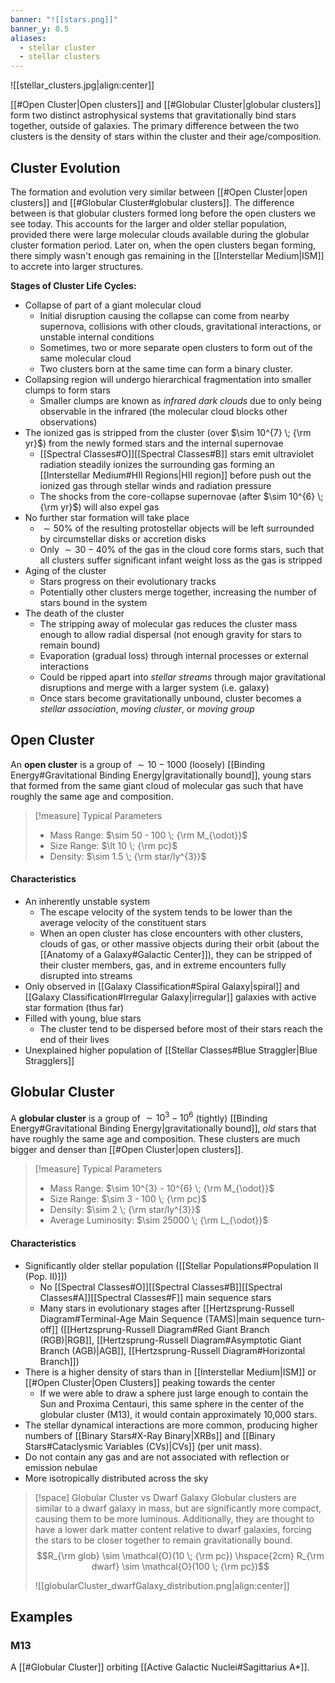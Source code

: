 ```yaml
---
banner: "![[stars.png]]"
banner_y: 0.5
aliases:
  - stellar cluster
  - stellar clusters
---
```


![[stellar_clusters.jpg|align:center]]

[[#Open Cluster|Open clusters]] and [[#Globular Cluster|globular clusters]] form two distinct astrophysical systems that gravitationally bind stars together, outside of galaxies. The primary difference between the two clusters is the density of stars within the cluster and their age/composition.

## Cluster Evolution

The formation and evolution very similar between [[#Open Cluster|open clusters]] and [[#Globular Cluster#globular clusters]]. The difference between is that globular clusters formed long before the open clusters we see today. This accounts for the larger and older stellar population, provided there were large molecular clouds available during the globular cluster formation period. Later on, when the open clusters began forming, there simply wasn't enough gas remaining in the [[Interstellar Medium|ISM]] to accrete into larger structures.

**Stages of Cluster Life Cycles:**
- Collapse of part of a giant molecular cloud
	- Initial disruption causing the collapse can come from nearby supernova, collisions with other clouds, gravitational interactions, or unstable internal conditions
	- Sometimes, two or more separate open clusters to form out of the same molecular cloud
	- Two clusters born at the same time can form a binary cluster.
- Collapsing region will undergo hierarchical fragmentation into smaller clumps to form stars
	- Smaller clumps are known as *infrared dark clouds* due to only being observable in the infrared (the molecular cloud blocks other observations)
- The ionized gas is stripped from the cluster (over $\sim 10^{7} \; {\rm yr}$) from the newly formed stars and the internal supernovae
	-  [[Spectral Classes#O]][[Spectral Classes#B]] stars emit ultraviolet radiation steadily ionizes the surrounding gas forming an [[Interstellar Medium#HII Regions|HII region]] before push out the ionized gas through stellar winds and radiation pressure
	- The shocks from the core-collapse supernovae (after $\sim 10^{6} \; {\rm yr}$) will also expel gas
- No further star formation will take place
	- $\sim 50 \%$ of the resulting protostellar objects will be left surrounded by circumstellar disks or accretion disks
	- Only $\sim 30 - 40 \%$ of the gas in the cloud core forms stars, such that all clusters suffer significant infant weight loss as the gas is stripped
- Aging of the cluster
	- Stars progress on their evolutionary tracks
	- Potentially other clusters merge together, increasing the number of stars bound in the system
- The death of the cluster
	- The stripping away of molecular gas reduces the cluster mass enough to allow radial dispersal (not enough gravity for stars to remain bound)
	- Evaporation (gradual loss) through internal processes or external interactions
	- Could be ripped apart into *stellar streams* through major gravitational disruptions and merge with a larger system (i.e. galaxy)
	- Once stars become gravitationally unbound, cluster becomes a *stellar association*, *moving cluster*, or *moving group*

## Open Cluster

An **open cluster** is a group of $\sim 10 - 1000$ (loosely) [[Binding Energy#Gravitational Binding Energy|gravitationally bound]], young stars that formed from the same giant cloud of molecular gas such that have roughly the same age and composition. 

> [!measure] Typical Parameters
> - Mass Range: $\sim 50 - 100 \; {\rm M_{\odot}}$ 
> - Size Range: $\lt 10 \; {\rm pc}$ 
> - Density: $\sim 1.5 \; {\rm star/ly^{3}}$ 

#### Characteristics

- An inherently unstable system
	- The escape velocity of the system tends to be lower than the average velocity of the constituent stars
	- When an open cluster has close encounters with other clusters, clouds of gas, or other massive objects during their orbit (about the [[Anatomy of a Galaxy#Galactic Center]]), they can be stripped of their cluster members, gas, and in extreme encounters fully disrupted into streams
- Only observed in [[Galaxy Classification#Spiral Galaxy|spiral]] and [[Galaxy Classification#Irregular Galaxy|irregular]] galaxies with active star formation (thus far)
- Filled with young, blue stars
	- The cluster tend to be dispersed before most of their stars reach the end of their lives
- Unexplained higher population of [[Stellar Classes#Blue Straggler|Blue Stragglers]] 

## Globular Cluster

A **globular cluster** is a group of $\sim 10^{3} - 10^{6}$ (tightly) [[Binding Energy#Gravitational Binding Energy|gravitationally bound]], *old* stars that have roughly the same age and composition. These clusters are much bigger and denser than [[#Open Cluster|open clusters]].

> [!measure] Typical Parameters
> - Mass Range: $\sim 10^{3} - 10^{6} \; {\rm M_{\odot}}$ 
> - Size Range: $\sim 3 - 100 \; {\rm pc}$ 
> - Density: $\sim 2 \; {\rm star/ly^{3}}$ 
> - Average Luminosity: $\sim 25000 \; {\rm L_{\odot}}$

#### Characteristics

- Significantly older stellar population ([[Stellar Populations#Population II (Pop. II)]])
	- No [[Spectral Classes#O]][[Spectral Classes#B]][[Spectral Classes#A]][[Spectral Classes#F]] main sequence stars
	- Many stars in evolutionary stages after [[Hertzsprung-Russell Diagram#Terminal-Age Main Sequence (TAMS)|main sequence turn-off]] ([[Hertzsprung-Russell Diagram#Red Giant Branch (RGB)|RGB]], [[Hertzsprung-Russell Diagram#Asymptotic Giant Branch (AGB)|AGB]], [[Hertzsprung-Russell Diagram#Horizontal Branch]])
- There is a higher density of stars than in [[Interstellar Medium|ISM]] or [[#Open Cluster|Open Clusters]] peaking towards the center
	- If we were able to draw a sphere just large enough to contain the Sun and Proxima Centauri, this same sphere in the center of the globular cluster (M13), it would contain approximately 10,000 stars.
- The stellar dynamical interactions are more common, producing higher numbers of [[Binary Stars#X-Ray Binary|XRBs]] and [[Binary Stars#Cataclysmic Variables (CVs)|CVs]] (per unit mass).
- Do not contain any gas and are not associated with reflection or emission nebulae
- More isotropically distributed across the sky

> [!space] Globular Cluster vs Dwarf Galaxy
> Globular clusters are similar to a dwarf galaxy in mass, but are significantly more compact, causing them to be more luminous. Additionally, they are thought to have a lower dark matter content relative to dwarf galaxies, forcing the stars to be closer together to remain gravitationally bound.
> $$R_{\rm glob} \sim \mathcal{O}(10 \; {\rm pc}) \hspace{2cm} R_{\rm dwarf} \sim \mathcal{O}(100 \; {\rm pc})$$
> 
> ![[globularCluster_dwarfGalaxy_distribution.png|align:center]]


## Examples

### M13

A [[#Globular Cluster]] orbiting [[Active Galactic Nuclei#Sagittarius A*]].